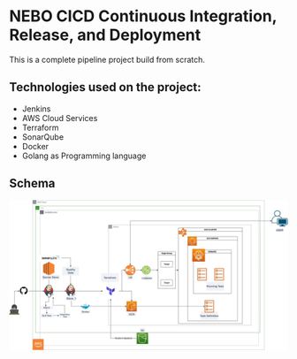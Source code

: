 # NEBO CICD Continuous Integration, Release, and Deployment

This is a complete pipeline project build from scratch.

## Technologies used on the project:
- Jenkins
- AWS Cloud Services
- Terraform
- SonarQube
- Docker
- Golang as Programming language

## Schema 
![Pipeline_schema](/Images/NEBO_CICD_pipeline.jpeg)

